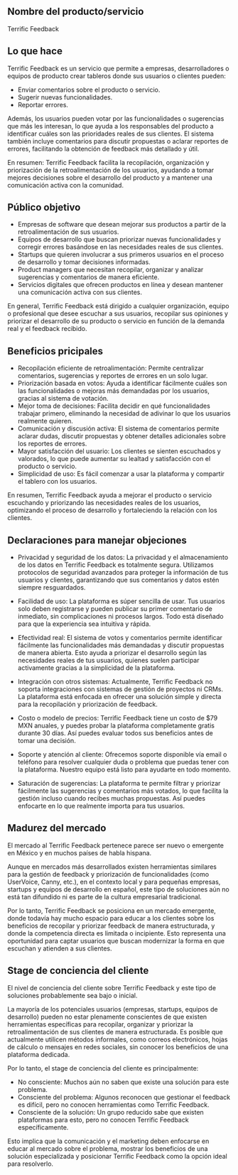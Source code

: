 ## Nombre del producto/servicio

Terrific Feedback

## Lo que hace

Terrific Feedback es un servicio que permite a empresas, desarrolladores o equipos de producto crear tableros donde sus usuarios o clientes pueden:

- Enviar comentarios sobre el producto o servicio.
- Sugerir nuevas funcionalidades.
- Reportar errores.

Además, los usuarios pueden votar por las funcionalidades o sugerencias que más les interesan, lo que ayuda a los responsables del producto a identificar cuáles son las prioridades reales de sus clientes. El sistema también incluye comentarios para discutir propuestas o aclarar reportes de errores, facilitando la obtención de feedback más detallado y útil.

En resumen: Terrific Feedback facilita la recopilación, organización y priorización de la retroalimentación de los usuarios, ayudando a tomar mejores decisiones sobre el desarrollo del producto y a mantener una comunicación activa con la comunidad.

## Público objetivo

- Empresas de software que desean mejorar sus productos a partir de la retroalimentación de sus usuarios.
- Equipos de desarrollo que buscan priorizar nuevas funcionalidades y corregir errores basándose en las necesidades reales de sus clientes.
- Startups que quieren involucrar a sus primeros usuarios en el proceso de desarrollo y tomar decisiones informadas.
- Product managers que necesitan recopilar, organizar y analizar sugerencias y comentarios de manera eficiente.
- Servicios digitales que ofrecen productos en línea y desean mantener una comunicación activa con sus clientes.

En general, Terrific Feedback está dirigido a cualquier organización, equipo o profesional que desee escuchar a sus usuarios, recopilar sus opiniones y priorizar el desarrollo de su producto o servicio en función de la demanda real y el feedback recibido.

## Beneficios pricipales

- Recopilación eficiente de retroalimentación: Permite centralizar comentarios, sugerencias y reportes de errores en un solo lugar.
- Priorización basada en votos: Ayuda a identificar fácilmente cuáles son las funcionalidades o mejoras más demandadas por los usuarios, gracias al sistema de votación.
- Mejor toma de decisiones: Facilita decidir en qué funcionalidades trabajar primero, eliminando la necesidad de adivinar lo que los usuarios realmente quieren.
- Comunicación y discusión activa: El sistema de comentarios permite aclarar dudas, discutir propuestas y obtener detalles adicionales sobre los reportes de errores.
- Mayor satisfacción del usuario: Los clientes se sienten escuchados y valorados, lo que puede aumentar su lealtad y satisfacción con el producto o servicio.
- Simplicidad de uso: Es fácil comenzar a usar la plataforma y compartir el tablero con los usuarios.

En resumen, Terrific Feedback ayuda a mejorar el producto o servicio escuchando y priorizando las necesidades reales de los usuarios, optimizando el proceso de desarrollo y fortaleciendo la relación con los clientes.

## Declaraciones para manejar objeciones

- Privacidad y seguridad de los datos:
  La privacidad y el almacenamiento de los datos en Terrific Feedback es totalmente segura. Utilizamos protocolos de seguridad avanzados para proteger la información de tus usuarios y clientes, garantizando que sus comentarios y datos estén siempre resguardados.

- Facilidad de uso:
  La plataforma es súper sencilla de usar. Tus usuarios solo deben registrarse y pueden publicar su primer comentario de inmediato, sin complicaciones ni procesos largos. Todo está diseñado para que la experiencia sea intuitiva y rápida.

- Efectividad real:
  El sistema de votos y comentarios permite identificar fácilmente las funcionalidades más demandadas y discutir propuestas de manera abierta. Esto ayuda a priorizar el desarrollo según las necesidades reales de tus usuarios, quienes suelen participar activamente gracias a la simplicidad de la plataforma.

- Integración con otros sistemas:
  Actualmente, Terrific Feedback no soporta integraciones con sistemas de gestión de proyectos ni CRMs. La plataforma está enfocada en ofrecer una solución simple y directa para la recopilación y priorización de feedback.

- Costo o modelo de precios:
  Terrific Feedback tiene un costo de $79 MXN anuales, y puedes probar la plataforma completamente gratis durante 30 días. Así puedes evaluar todos sus beneficios antes de tomar una decisión.

- Soporte y atención al cliente:
  Ofrecemos soporte disponible vía email o teléfono para resolver cualquier duda o problema que puedas tener con la plataforma. Nuestro equipo está listo para ayudarte en todo momento.

- Saturación de sugerencias:
  La plataforma te permite filtrar y priorizar fácilmente las sugerencias y comentarios más votados, lo que facilita la gestión incluso cuando recibes muchas propuestas. Así puedes enfocarte en lo que realmente importa para tus usuarios.

## Madurez del mercado

El mercado al Terrific Feedback pertenece parece ser nuevo o emergente en México y en muchos países de habla hispana.

Aunque en mercados más desarrollados existen herramientas similares para la gestión de feedback y priorización de funcionalidades (como UserVoice, Canny, etc.), en el contexto local y para pequeñas empresas, startups y equipos de desarrollo en español, este tipo de soluciones aún no está tan difundido ni es parte de la cultura empresarial tradicional.

Por lo tanto, Terrific Feedback se posiciona en un mercado emergente, donde todavía hay mucho espacio para educar a los clientes sobre los beneficios de recopilar y priorizar feedback de manera estructurada, y donde la competencia directa es limitada o incipiente. Esto representa una oportunidad para captar usuarios que buscan modernizar la forma en que escuchan y atienden a sus clientes.

## Stage de conciencia del cliente

El nivel de conciencia del cliente sobre Terrific Feedback y este tipo de soluciones probablemente sea bajo o inicial.

La mayoría de los potenciales usuarios (empresas, startups, equipos de desarrollo) pueden no estar plenamente conscientes de que existen herramientas específicas para recopilar, organizar y priorizar la retroalimentación de sus clientes de manera estructurada. Es posible que actualmente utilicen métodos informales, como correos electrónicos, hojas de cálculo o mensajes en redes sociales, sin conocer los beneficios de una plataforma dedicada.

Por lo tanto, el stage de conciencia del cliente es principalmente:

- No consciente: Muchos aún no saben que existe una solución para este problema.
- Consciente del problema: Algunos reconocen que gestionar el feedback es difícil, pero no conocen herramientas como Terrific Feedback.
- Consciente de la solución: Un grupo reducido sabe que existen plataformas para esto, pero no conocen Terrific Feedback específicamente.

Esto implica que la comunicación y el marketing deben enfocarse en educar al mercado sobre el problema, mostrar los beneficios de una solución especializada y posicionar Terrific Feedback como la opción ideal para resolverlo.
